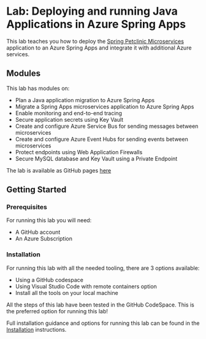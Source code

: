 # Lab: Deploying and running Java Applications in Azure Spring Apps

This lab teaches you how to deploy the [Spring Petclinic Microservices](https://github.com/sebafo/java-microservices-asa-aca-lab/tree/main/src) application to an Azure Spring Apps and integrate it with additional Azure services.

## Modules

This lab has modules on:

* Plan a Java application migration to Azure Spring Apps
* Migrate a Spring Apps microservices application to Azure Spring Apps
* Enable monitoring and end-to-end tracing
* Secure application secrets using Key Vault
* Create and configure Azure Service Bus for sending messages between microservices
* Create and configure Azure Event Hubs for sending events between microservices
* Protect endpoints using Web Application Firewalls
* Secure MySQL database and Key Vault using a Private Endpoint

The lab is available as GitHub pages [here](https://sebafo.github.io/java-microservices-asa-aca-lab/)

## Getting Started

### Prerequisites

For running this lab you will need:

* A GitHub account
* An Azure Subscription

### Installation

For running this lab with all the needed tooling, there are 3 options available:

* Using a GitHub codespace  
* Using Visual Studio Code with remote containers option
* Install all the tools on your local machine

All the steps of this lab have been tested in the GitHub CodeSpace. This is the preferred option for running this lab!

Full installation guidance and options for running this lab can be found in the [Installation](https://sebafo.github.io/java-microservices-asa-aca-lab/install.html) instructions.

